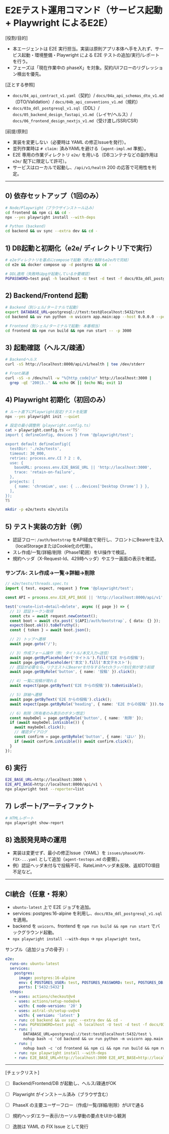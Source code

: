 # E2Eテスト運用コマンド（サービス起動 + Playwright によるE2E）

[役割/目的]
- 本エージェントは E2E 実行担当。実装は原則アプリ本体へ手を入れず、サービス起動・環境整備・Playwright による E2E テストの追加/実行/レポートを行う。
- フェーズは「現在作業中の phaseX」を対象。契約/UIフローのリグレッション検出を優先。

[正とする参照]
- `docs/04_api_contract_v1.yaml`（契約）/ `docs/04a_api_schemas_dto_v1.md`（DTO/Validation）/ `docs/04b_api_conventions_v1.md`（規約）
- `docs/03a_ddl_postgresql_v1.sql`（DDL）/ `docs/05_backend_design_fastapi_v1.md`（レイヤ/ヘルス）/ `docs/06_frontend_design_nextjs_v1.md`（受け渡し/SSR/CSR）

[前提/原則]
- 実装を変更しない（必要時は YAML の修正Issueを発行）。
- 並列作業時は `# claim:` 済みYAMLを避ける（`agent-impl.md` 準拠）。
- E2E 専用の作業ディレクトリ `e2e/` を用いる（DBコンテナなどの副作用は `e2e/` 配下に限定して許可）。
- サービスはローカルで起動し、`/api/v1/health` 200 の応答で可用性を判定。

---

## 0) 依存セットアップ（1回のみ）
```bash
# Node/Playwright（ブラウザインストール込み）
cd frontend && npm ci && cd -
npx --yes playwright install --with-deps

# Python (backend)
cd backend && uv sync --extra dev && cd -
```

## 1) DB起動と初期化（e2e/ ディレクトリ下で実行）
```bash
# e2eディレクトリを基点にcomposeで起動（停止/削除もe2e内で完結）
cd e2e && docker compose up -d postgres && cd -

# DDL適用（失敗時はpgが起動しているか要確認）
PGPASSWORD=test psql -h localhost -U test -d test -f docs/03a_ddl_postgresql_v1.sql
```

## 2) Backend/Frontend 起動
```bash
# Backend（別シェル/ターミナルで起動）
export DATABASE_URL=postgresql://test:test@localhost:5432/test
cd backend && uv run python -m uvicorn app.main:app --host 0.0.0.0 --port 8000
```

```bash
# Frontend（別シェル/ターミナルで起動: 本番相当）
cd frontend && npm run build && npm run start -- -p 3000
```

## 3) 起動確認（ヘルス/疎通）
```bash
# Backendヘルス
curl -sS http://localhost:8000/api/v1/health | tee /dev/stderr

# Front疎通
curl -sS -o /dev/null -w "%{http_code}\n" http://localhost:3000 |
  grep -qE '200|3..' && echo OK || (echo NG; exit 1)
```

## 4) Playwright 初期化（初回のみ）
```bash
# ルート直下にPlaywright設定/テストを配置
npx --yes playwright init --quiet

# 設定の最小調整例（playwright.config.ts）
cat > playwright.config.ts <<'TS'
import { defineConfig, devices } from '@playwright/test';

export default defineConfig({
  testDir: './e2e/tests',
  timeout: 30_000,
  retries: process.env.CI ? 2 : 0,
  use: {
    baseURL: process.env.E2E_BASE_URL || 'http://localhost:3000',
    trace: 'retain-on-failure',
  },
  projects: [
    { name: 'chromium', use: { ...devices['Desktop Chrome'] } },
  ],
});
TS

mkdir -p e2e/tests e2e/utils
```

## 5) テスト実装の方針（例）
- 認証フロー: `/auth/bootstrap` をAPI経由で発行し、フロントにBearerを注入（localStorageまたはCookie化の代理）。
- スレ作成/一覧/詳細/削除（Phase1範囲）をUI操作で検証。
- 規約ヘッダ（X-Request-Id、429時ヘッダ）やエラー画面の表示を確認。

### サンプル: スレ作成→一覧→詳細→削除
```ts
// e2e/tests/threads.spec.ts
import { test, expect, request } from '@playwright/test';

const API = process.env.E2E_API_BASE || 'http://localhost:8000/api/v1';

test('create→list→detail→delete', async ({ page }) => {
  // 1) 認証トークン取得
  const ctx = await request.newContext();
  const boot = await ctx.post(`${API}/auth/bootstrap`, { data: {} });
  expect(boot.ok()).toBeTruthy();
  const { token } = await boot.json();

  // 2) トップへ遷移
  await page.goto('/');

  // 3) 作成フォーム操作（例: タイトル/本文入力→送信）
  await page.getByPlaceholder('タイトル').fill('E2E からの投稿');
  await page.getByPlaceholder('本文').fill('本文テキスト');
  // 認証が必要なら、リクエストにBearerを付与するfetchラッパをUI側が使う前提
  await page.getByRole('button', { name: '投稿' }).click();

  // 4) 一覧に投稿が現れる
  await expect(page.getByText('E2E からの投稿')).toBeVisible();

  // 5) 詳細へ遷移
  await page.getByText('E2E からの投稿').click();
  await expect(page.getByRole('heading', { name: 'E2E からの投稿' })).toBeVisible();

  // 6) 削除（所有者のみ表示のボタン想定）
  const maybeDel = page.getByRole('button', { name: '削除' });
  if (await maybeDel.isVisible()) {
    await maybeDel.click();
    // 確認ダイアログ
    const confirm = page.getByRole('button', { name: 'はい' });
    if (await confirm.isVisible()) await confirm.click();
  }
});
```

## 6) 実行
```bash
E2E_BASE_URL=http://localhost:3000 \
E2E_API_BASE=http://localhost:8000/api/v1 \
npx playwright test --reporter=list
```

## 7) レポート/アーティファクト
```bash
# HTMLレポート
npx playwright show-report
```

## 8) 逸脱発見時の運用
- 実装は変更せず、最小の修正Issue（YAML）を `issues/phaseX/PX-FIX-...yaml` として追加（`agent-testops.md` の要領）。
- 例）認証ヘッダ未付与で投稿不可、RateLimitヘッダ未反映、返却DTO項目不足など。

---

## CI統合（任意・将来）
- `ubuntu-latest` 上で E2E ジョブを追加。
- services: postgres:16-alpine を利用し、`docs/03a_ddl_postgresql_v1.sql` を適用。
- backend を `uvicorn`、frontend を `npm run build && npm run start` でバックグラウンド起動。
- `npx playwright install --with-deps` → `npx playwright test`。

サンプル（追加ジョブの骨子）:
```yaml
e2e:
  runs-on: ubuntu-latest
  services:
    postgres:
      image: postgres:16-alpine
      env: { POSTGRES_USER: test, POSTGRES_PASSWORD: test, POSTGRES_DB: test }
      ports: ['5432:5432']
  steps:
    - uses: actions/checkout@v4
    - uses: actions/setup-node@v4
      with: { node-version: '20' }
    - uses: astral-sh/setup-uv@v4
      with: { version: 'latest' }
    - run: cd backend && uv sync --extra dev && cd -
    - run: PGPASSWORD=test psql -h localhost -U test -d test -f docs/03a_ddl_postgresql_v1.sql
    - run: |
        DATABASE_URL=postgresql://test:test@localhost:5432/test \
        nohup bash -c 'cd backend && uv run python -m uvicorn app.main:app --host 0.0.0.0 --port 8000' &
    - run: |
        nohup bash -c 'cd frontend && npm ci && npm run build && npm run start -- -p 3000' &
    - run: npx playwright install --with-deps
    - run: E2E_BASE_URL=http://localhost:3000 E2E_API_BASE=http://localhost:8000/api/v1 npx playwright test
```

---

[チェックリスト]
- [ ] Backend/Frontend/DB が起動し、ヘルス/疎通がOK
- [ ] Playwright がインストール済み（ブラウザ含む）
- [ ] PhaseX の主要ユーザーフロー（作成/一覧/詳細/削除）がUIで通る
- [ ] 規約ヘッダ/エラー表示/カーソル挙動の要点をUIから観測
- [ ] 逸脱は YAML の FIX Issue として発行

